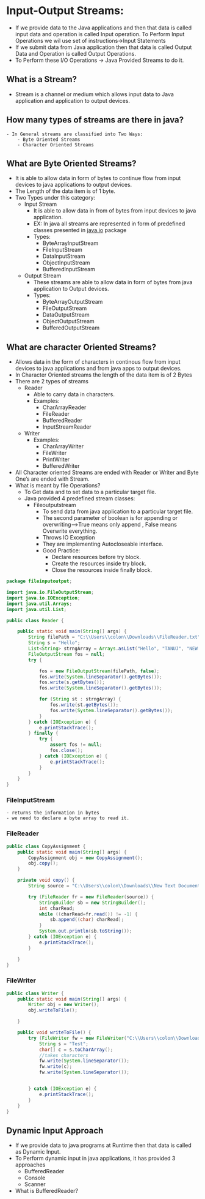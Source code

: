 # **Input-Output Streams:**
- If we provide data to the Java applications and then that data is called input data and operation is called Input operation.
To Perform Input Operations we wil use set of instructions->Input Statements
- If we submit data from Java application then that data is called Output Data and Operation is called Output Operations.
- To Perform these I/O Operations -> Java Provided Streams to do it.
## **What is a Stream?**
- Stream is a channel or medium which allows input data to Java application and application to output devices.
## **How many types of streams are there in java?**
    - In General streams are classified into Two Ways:
        - Byte Oriented Streams
        - Character Oriented Streams
## **What are Byte Oriented Streams?**
- It is able to allow data in form of bytes to continue flow from input devices to java applications to output devices.
- The Length of the data item is of 1 byte.
- Two Types under this category:
    - Input Stream
        - It is able to allow data in from of bytes from input devices to java application.
        - EX: In java all streams are represented in form of predefined classes presented in [java.io](http://java.io) package
        - Types:
            - ByteArrayInputStream
            - FileInputStream
            - DataInputStream
            - ObjectInputStream
            - BufferedInputStream
    - Output Stream
        - These streams are able to allow data in form of  bytes from java application to Output devices.
        - Types:
            - ByteArrayOutputStream
            - FileOutputStream
            - DataOutputStream
            - ObjectOutputStream
            - BufferedOutputStream
## **What are character Oriented Streams?**
- Allows data in the form of characters in continous flow from input devices to java applications and from java apps to output devices.
- In Character Oriented streams the length of the data item is of 2 Bytes
- There are 2 types of streams
    - Reader
        - Able to carry data in characters.
        - Examples:
            - CharArrayReader
            - FileReader
            - BufferedReader
            - InputStreamReader
    - Writer
        - Examples:
            - CharArrayWriter
            - FileWriter
            - PrintWriter
            - BufferedWriter
- All Character oriented Streams are ended with Reader or Writer and Byte One’s are ended with Stream.
- What is meant by file Operations?
    - To Get data and to set data to a particular target file.
    - Java provided 4 predefined stream classes:
        - Fileoutputstream
            - To send data from java application to a particular target file.
            - The second parameter of boolean is for appending or overwriting—>True means only append , False means Overwrite everything.
            - Throws IO Exception
            - They are implementing Autocloseable interface.
            - Good Practice:
                - Declare resources before try block.
                - Create the resources inside try block.
                - Close the resources inside finally block.
```java
package fileinputoutput;

import java.io.FileOutputStream;
import java.io.IOException;
import java.util.Arrays;
import java.util.List;

public class Reader {

    public static void main(String[] args) {
        String filePath = "C:\\Users\\colon\\Downloads\\FileReader.txt";
        String s = "Hello";
        List<String> strngArray = Arrays.asList("Hello", "TANUJ", "NEW ARRAY");
        FileOutputStream fos = null;
        try {

            fos = new FileOutputStream(filePath, false);
            fos.write(System.lineSeparator().getBytes());
            fos.write(s.getBytes());
            fos.write(System.lineSeparator().getBytes());

            for (String st : strngArray) {
                fos.write(st.getBytes());
                fos.write(System.lineSeparator().getBytes());
            }
        } catch (IOException e) {
            e.printStackTrace();
        } finally {
            try {
                assert fos != null;
                fos.close();
            } catch (IOException e) {
                e.printStackTrace();
            }
        }
    }
}
```
### FileInputStream
    - returns the information in bytes
    - we need to declare a byte array to read it.
### FileReader
```java
public class CopyAssignment {
    public static void main(String[] args) {
        CopyAssignment obj = new CopyAssignment();
        obj.copy();
    }

    private void copy() {
        String source = "C:\\Users\\colon\\Downloads\\New Text Document.txt";

        try (FileReader fr = new FileReader(source)) {
            StringBuilder sb = new StringBuilder();
            int charRead;
            while ((charRead=fr.read()) != -1) {
                sb.append((char) charRead);
            }
            System.out.println(sb.toString());
        } catch (IOException e) {
            e.printStackTrace();
        }

    }
}
```
### FileWriter
```java
public class Writer {
    public static void main(String[] args) {
        Writer obj = new Writer();
        obj.writeToFile();

    }

    public void writeToFile() {
        try (FileWriter fw = new FileWriter("C:\\Users\\colon\\Downloads\\FileReader.txt",true)) {
            String s = "Test";
            char[] c = s.toCharArray();
            //takes characters
            fw.write(System.lineSeparator());
            fw.write(c);
            fw.write(System.lineSeparator());


        } catch (IOException e) {
            e.printStackTrace();
        }
    }
}
```
## Dynamic Input Approach

- If we provide data to java programs at Runtime then that data is called as Dynamic Input.
- To Perform dynamic input in java applications, it has provided 3 approaches
    - BufferedReader
    - Console
    - Scanner
- What is BufferedReader?